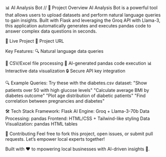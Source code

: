 📊 AI Analysis Bot 
//
🌟 Project Overview
AI Analysis Bot is a powerful tool that allows users to upload datasets and perform natural language queries to gain insights.
Built with Flask and leveraging the Groq API with Llama-3, this application automatically generates and executes pandas code to answer complex data questions in seconds.

🚀 Live Project
🔗  Project URL

Key Features:
🔍 Natural language data queries

📁 CSV/Excel file processing
🤖 AI-generated pandas code execution
📊 Interactive data visualization
🔒 Secure API key integration


🔍 Example Queries:
Try these with the diabetes.csv dataset:
"Show patients over 50 with high glucose levels"
"Calculate average BMI by diabetes outcome"
"Plot age distribution of diabetic patients"
"Find correlation between pregnancies and diabetes"


🛠️ Tech Stack
Framework: Flask
AI Engine: Groq + Llama-3-70b
Data Processing: pandas
Frontend: HTML/CSS + Tailwind-like styling
Data Visualization: pandas HTML tables

📌 Contributing
Feel free to fork this project, open issues, or submit pull requests. Let’s empower local experts together!

Built with ❤️ to mpowering local businesses with AI-driven insights 🤖.


